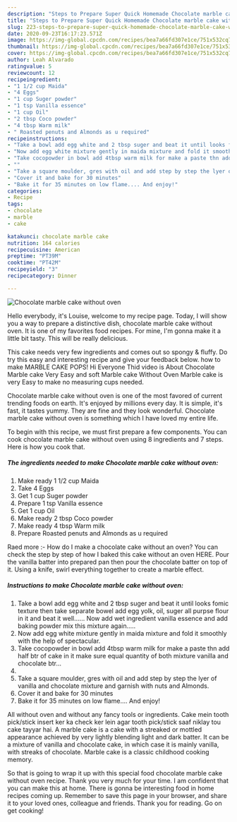 ```yaml
---
description: "Steps to Prepare Super Quick Homemade Chocolate marble cake without oven"
title: "Steps to Prepare Super Quick Homemade Chocolate marble cake without oven"
slug: 223-steps-to-prepare-super-quick-homemade-chocolate-marble-cake-without-oven
date: 2020-09-23T16:17:23.571Z
image: https://img-global.cpcdn.com/recipes/bea7a66fd307e1ce/751x532cq70/chocolate-marble-cake-without-oven-recipe-main-photo.jpg
thumbnail: https://img-global.cpcdn.com/recipes/bea7a66fd307e1ce/751x532cq70/chocolate-marble-cake-without-oven-recipe-main-photo.jpg
cover: https://img-global.cpcdn.com/recipes/bea7a66fd307e1ce/751x532cq70/chocolate-marble-cake-without-oven-recipe-main-photo.jpg
author: Leah Alvarado
ratingvalue: 5
reviewcount: 12
recipeingredient:
- "1 1/2 cup Maida"
- "4 Eggs"
- "1 cup Suger powder"
- "1 tsp Vanilla essence"
- "1 cup Oil"
- "2 tbsp Coco powder"
- "4 tbsp Warm milk"
- " Roasted penuts and Almonds as u required"
recipeinstructions:
- "Take a bowl add egg white and 2 tbsp suger and beat it until looks fomic texture then take separate bowel add egg yolk, oil, suger all purpse flour in it and beat it well...... Now add wet ingredient vanilla essence and add baking powder mix this mixture again....."
- "Now add egg white mixture gently in maida mixture and fold it smoothly with the help of spectacular."
- "Take cocopowder in bowl add 4tbsp warm milk for make a paste thn add half btr of cake in it make sure equal quantity of both mixture vanilla and chocolate btr..."
- ""
- "Take a square moulder, gres with oil and add step by step the lyer of vanilla and chocolate mixture and garnish with nuts and Almonds."
- "Cover it and bake for 30 minutes"
- "Bake it for 35 minutes on low flame.... And enjoy!"
categories:
- Recipe
tags:
- chocolate
- marble
- cake

katakunci: chocolate marble cake 
nutrition: 164 calories
recipecuisine: American
preptime: "PT39M"
cooktime: "PT42M"
recipeyield: "3"
recipecategory: Dinner

---
```



![Chocolate marble cake without oven](https://img-global.cpcdn.com/recipes/bea7a66fd307e1ce/751x532cq70/chocolate-marble-cake-without-oven-recipe-main-photo.jpg)

Hello everybody, it's Louise, welcome to my recipe page. Today, I will show you a way to prepare a distinctive dish, chocolate marble cake without oven. It is one of my favorites food recipes. For mine, I'm gonna make it a little bit tasty. This will be really delicious.

This cake needs very few ingredients and comes out so spongy &amp; fluffy. Do try this easy and interesting recipe and give your feedback below. how to make MARBLE CAKE POPS! Hi Everyone Thid video is About Chocolate Marble cake Very Easy and soft Marble cake Without Oven Marble cake is very Easy to make no measuring cups needed.

Chocolate marble cake without oven is one of the most favored of current trending foods on earth. It's enjoyed by millions every day. It is simple, it's fast, it tastes yummy. They are fine and they look wonderful. Chocolate marble cake without oven is something which I have loved my entire life.


To begin with this recipe, we must first prepare a few components. You can cook chocolate marble cake without oven using 8 ingredients and 7 steps. Here is how you cook that.

<!--inarticleads1-->

##### The ingredients needed to make Chocolate marble cake without oven:

1. Make ready 1 1/2 cup Maida
1. Take 4 Eggs
1. Get 1 cup Suger powder
1. Prepare 1 tsp Vanilla essence
1. Get 1 cup Oil
1. Make ready 2 tbsp Coco powder
1. Make ready 4 tbsp Warm milk
1. Prepare  Roasted penuts and Almonds as u required


Raed more :- How do I make a chocolate cake without an oven? You can check the step by step of how I baked this cake without an oven HERE. Pour the vanilla batter into prepared pan then pour the chocolate batter on top of it. Using a knife, swirl everything together to create a marble effect. 

<!--inarticleads2-->

##### Instructions to make Chocolate marble cake without oven:

1. Take a bowl add egg white and 2 tbsp suger and beat it until looks fomic texture then take separate bowel add egg yolk, oil, suger all purpse flour in it and beat it well...... Now add wet ingredient vanilla essence and add baking powder mix this mixture again.....
1. Now add egg white mixture gently in maida mixture and fold it smoothly with the help of spectacular.
1. Take cocopowder in bowl add 4tbsp warm milk for make a paste thn add half btr of cake in it make sure equal quantity of both mixture vanilla and chocolate btr...
1. 
1. Take a square moulder, gres with oil and add step by step the lyer of vanilla and chocolate mixture and garnish with nuts and Almonds.
1. Cover it and bake for 30 minutes
1. Bake it for 35 minutes on low flame.... And enjoy!


All without oven and without any fancy tools or ingredients. Cake mein tooth pick/stick insert ker ka check ker lein agar tooth pick/stick saaf niklay tou cake tayyar hai. A marble cake is a cake with a streaked or mottled appearance achieved by very lightly blending light and dark batter. It can be a mixture of vanilla and chocolate cake, in which case it is mainly vanilla, with streaks of chocolate. Marble cake is a classic childhood cooking memory. 

So that is going to wrap it up with this special food chocolate marble cake without oven recipe. Thank you very much for your time. I am confident that you can make this at home. There is gonna be interesting food in home recipes coming up. Remember to save this page in your browser, and share it to your loved ones, colleague and friends. Thank you for reading. Go on get cooking!
